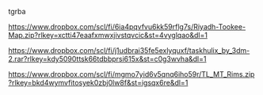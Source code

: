 tgrba


https://www.dropbox.com/scl/fi/6ia4pqvfvu6kk59rflg7s/Riyadh-Tookee-Map.zip?rlkey=xctti47eaafxmwxjivstqvcic&st=4vyglqao&dl=1

https://www.dropbox.com/scl/fi/j1udbrai35fe5exlyquxf/taskhulix_by_3dm-2.rar?rlkey=kdy5090ttsk66tdbbprsi615x&st=c0g3wvha&dl=1

https://www.dropbox.com/scl/fi/mgmo7yid6v5qnq6iho59r/TL_MT_Rims.zip?rlkey=bkd4wymvfitosyek0zbj0lw8f&st=igsqx6re&dl=1
